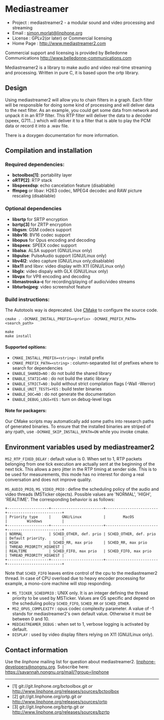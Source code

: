 Mediastreamer
=============

* Project    : mediastreamer2 - a modular sound and video processing and streaming
* Email      : <simon.morlat@linphone.org>
* License    : GPLv2(or later) or Commercial licensing
* Home Page  : <http://www.mediastreamer2.com>

Commercial support and licensing is provided by Belledonne Communications
<http://www.belledonne-communications.com>

Mediastreamer2 is a library to make audio and
video real-time streaming and processing. Written in pure C,
it is based upon the ortp library.

Design
------

Using mediastreamer2 will allow you to chain filters in a graph. Each
filter will be responsible for doing some kind of processing and will
deliver data to the next filter. As an example, you could get some
data from network and unpack it in an RTP filter. This RTP filter will
deliver the data to a decoder (speex, G711...) which will deliver it
to a filter that is able to play the PCM data or record it into a .wav
file.

There is a doxygen documentation for more information.

Compilation and installation
----------------------------

### Required dependencies:

- **bctoolbox[1]**: portability layer
- **oRTP[2]**: RTP stack
- **libspeexdsp**: echo cancelation feature (disablable)
- **ffmpeg** or libav: H263 codec, MPEG4 decodec and RAW picture rescaling (disablable)

### Optional dependencies

- **libsrtp** for SRTP encryption
- **bzrtp[3]** for ZRTP encryption
- **libgsm**: GSM codecs support
- **libbv16**: BV16 codec support
- **libopus** for Opus encoding and decoding
- **libspeex**: SPEEX codec support
- **libalsa**: ALSA support (GNU/Linux only)
- **libpulse**: PulseAudio support (GNU/Linux only)
- **libv4l2**: video capture (GNU/Linux only;disablable)
- **libx11** and libxv: video display with X11 (GNU/Linux only)
- **libglx**: video dispaly with GLX (GNU/Linux only)
- **libvpx** for VP8 encoding and decoding
- **libmastroska-c** for recording/playing of audio/video streams
- **libturbojpeg**: video screenshot feature

### Build instructions:

The Autotools way is deprecated. Use [CMake](https://cmake.org) to configure the source code.

	cmake . -DCMAKE_INSTALL_PREFIX=<prefix> -DCMAKE_PREFIX_PATH=<search_path>
	
	make
	make install

#### Supported opitions:

- `CMAKE_INSTALL_PREFIX=<string>` : install prefix
- `CMAKE_PREFIX_PATH=<string>`    : column-separated list of prefixes where to search for dependencies
- `ENABLE_SHARED=NO`              : do not build the shared library
- `ENABLE_STATIC=NO`              : do not build the static library
- `ENABLE_STRICT=NO`              : build without strict compilation flags (-Wall -Werror)
- `ENABLE_UNIT_TESTS=YES`         : build tester binaries
- `ENABLE_DOC=NO`                 : do not generate the documentation
- `ENABLE_DEBUG_LOGS=YES`         : turn on debug-level logs


#### Note for packagers:

Our CMake scripts may automatically add some paths into research paths of generated binaries.
To ensure that the installed binaries are striped of any rpath, use `-DCMAKE_SKIP_INSTALL_RPATH=ON`
while you invoke cmake.


Environment variables used by mediastreamer2
--------------------------------------------

`MS2_RTP_FIXED_DELAY` : default value is 0. When set to 1, RTP packets belonging from one tick execution are actually sent at the beginning of the next tick.
This allows a zero jitter in the RTP timing at sender side. This is to be used for measurements, this mode has no interest for doing a real conversation and does not improve 
quality.

`MS_AUDIO_PRIO`, `MS_VIDEO_PRIO` : define the scheduling policy of the audio and video threads (MSTicker objects). Possible values are 'NORMAL', 'HIGH', 'REALTIME'.
The corresponding behavior is as follows:

	+-------------------+------------------------+------------------------+-------------------------+
	| Priority type     |     GNU/Linux          |        MacOS           |         Windows         |
	+-------------------+------------------------+------------------------+-------------------------+
	| NORMAL            | SCHED_OTHER, def. prio | SCHED_OTHER, def. prio | Default priority.       |
	| HIGH              | SCHED_RR, max prio     | SCHED_RR, max prio     | THREAD_PRIORITY_HIGHEST |
	| REALTIME          | SCHED_FIFO, max prio   | SCHED_FIFO, max prio   | THREAD_PRIORITY_HIGHEST |
	+-------------------+------------------------+------------------------+-------------------------+

Note that `SCHED_FIFO` leaves entire control of the cpu to the mediastreamer2 thread. In case of CPU overload
due to heavy encoder processing for example, a mono-core machine will stop responding.

- `MS_TICKER_SCHEDPRIO` : UNIX only. It is an integer defining the thread priority to be used by MSTicker. Values
                          are OS specific and depend on the scheduling policy `SCHED_FIFO`, `SCHED_RR` or `SCHED_OTHER`.
- `MS2_OPUS_COMPLEXITY` : opus codec complexity parameter. A value of -1 stands for mediastreamer2's own default value.
                          Otherwise it must be between 0 and 10.
- `MEDIASTREAMER_DEBUG` : when set to 1, verbose logging is activated by default.
- `DISPLAY`             : used by video display filters relying on X11 (GNU/Linux only).



Contact information
-------------------

Use the *linphone* mailing list for question about mediastreamer2.
  <linphone-developers@nongnu.org>.
Subscribe here:
  <https://savannah.nongnu.org/mail/?group=linphone>


--------------------------------------


- [1] git://git.linphone.org/bctoolbox.git *or* <http://www.linphone.org/releases/sources/bctoolbox>
- [2] git://git.linphone.org/ortp.git *or* <http://www.linphone.org/releases/sources/ortp>
- [3] git://git.linphone.org/bzrtp.git *or* <http://www.linphone.org/releases/sources/bzrtp>
